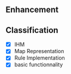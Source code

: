 ## Enhancement

## Classification
 - [x] IHM
 - [x] Map Representation
 - [x] Rule Implementation 
 - [x] basic functionnality